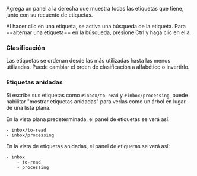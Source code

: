 Agrega un panel a la derecha que muestra todas las etiquetas que tiene, junto con su recuento de etiquetas.

Al hacer clic en una etiqueta, se activa una búsqueda de la etiqueta. Para ==alternar una etiqueta== en la búsqueda, presione Ctrl y haga clic en ella.

### Clasificación

Las etiquetas se ordenan desde las más utilizadas hasta las menos utilizadas. Puede cambiar el orden de clasificación a alfabético o invertirlo.

### Etiquetas anidadas

Si escribe sus etiquetas como `#inbox/to-read` y `#inbox/processing`, puede habilitar "mostrar etiquetas anidadas" para verlas como un árbol en lugar de una lista plana.

En la vista plana predeterminada, el panel de etiquetas se verá así:
```
- inbox/to-read
- inbox/processing
```

En la vista de etiquetas anidadas, el panel de etiquetas se verá así:
```
- inbox
	- to-read
	- processing
```

